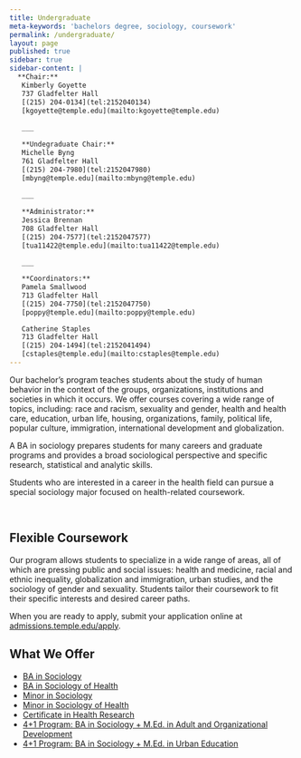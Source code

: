 ```yaml
---
title: Undergraduate
meta-keywords: 'bachelors degree, sociology, coursework'
permalink: /undergraduate/
layout: page
published: true
sidebar: true
sidebar-content: |
  **Chair:**  
   Kimberly Goyette  
   737 Gladfelter Hall  
   [(215) 204-0134](tel:2152040134)  
   [kgoyette@temple.edu](mailto:kgoyette@temple.edu)  
   
   ___
   
   **Undegraduate Chair:**  
   Michelle Byng  
   761 Gladfelter Hall  
   [(215) 204-7980](tel:2152047980)  
   [mbyng@temple.edu](mailto:mbyng@temple.edu)  
   
   ___
   
   **Administrator:**  
   Jessica Brennan  
   708 Gladfelter Hall   
   [(215) 204-7577](tel:2152047577)  
   [tua11422@temple.edu](mailto:tua11422@temple.edu)  
   
   ___

   **Coordinators:**  
   Pamela Smallwood  
   713 Gladfelter Hall    
   [(215) 204-7750](tel:2152047750)   
   [poppy@temple.edu](mailto:poppy@temple.edu)  

   Catherine Staples  
   713 Gladfelter Hall    
   [(215) 204-1494](tel:2152041494)  
   [cstaples@temple.edu](mailto:cstaples@temple.edu)
---
```


Our bachelor’s program teaches students about the study of human behavior in the context of the groups, organizations, institutions and societies in which it occurs. We offer courses covering a wide range of topics, including: race and racism, sexuality and gender, health and health care, education, urban life, housing, organizations, family, political life, popular culture, immigration, international development and globalization.

A BA in sociology prepares students for many careers and graduate programs and provides a broad sociological perspective and specific research, statistical and analytic skills.

Students who are interested in a career in the health field can pursue a special sociology major focused on health-related coursework.
<div class="col m12 l4"><br>
</div>

## Flexible Coursework

Our program allows students to specialize in a wide range of areas, all of which are pressing public and social issues: health and medicine, racial and ethnic inequality, globalization and immigration, urban studies, and the  sociology of gender and sexuality. Students tailor their coursework to fit their specific interests and desired career paths.

When you are ready to apply, submit your application online at [admissions.temple.edu/apply](http://admissions.temple.edu/apply). 

## What We Offer

 - [BA in Sociology](http://bulletin.temple.edu/undergraduate/liberal-arts/sociology/ba-sociology/)
 - [BA in Sociology of Health](http://bulletin.temple.edu/undergraduate/liberal-arts/sociology/ba-sociology-health-track/)
 - [Minor in Sociology](http://bulletin.temple.edu/undergraduate/liberal-arts/sociology/minor-sociology/)
 - [Minor in Sociology of Health](http://bulletin.temple.edu/undergraduate/liberal-arts/sociology/minor-sociology-health/)
 - [Certificate in Health Research](http://bulletin.temple.edu/undergraduate/liberal-arts/sociology/certificate-health-research/)
 - [4+1 Program: BA in Sociology + M.Ed. in Adult and Organizational Development](http://education.temple.edu/aod/sociology-ba-adult-organizational-development-med)
 - [4+1 Program: BA in Sociology + M.Ed. in Urban Education](http://education.temple.edu/urbaned/accelerated-program-dual-degree-41-sociology-ba-and-urban-education-med)
